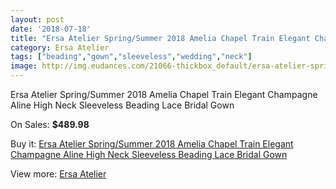 ```yaml
---
layout: post
date: '2018-07-18'
title: "Ersa Atelier Spring/Summer 2018 Amelia Chapel Train Elegant Champagne Aline High Neck Sleeveless Beading Lace Bridal Gown"
category: Ersa Atelier
tags: ["beading","gown","sleeveless","wedding","neck"]
image: http://img.eudances.com/21066-thickbox_default/ersa-atelier-spring-summer-2018-amelia-chapel-train-elegant-champagne-aline-high-neck-sleeveless-beading-lace-bridal-gown.jpg
---
```

Ersa Atelier Spring/Summer 2018 Amelia Chapel Train Elegant Champagne Aline High Neck Sleeveless Beading Lace Bridal Gown

On Sales: **$489.98**
<a href="https://www.eudances.com/en/ersa-atelier/6445-ersa-atelier-spring-summer-2018-amelia-chapel-train-elegant-champagne-aline-high-neck-sleeveless-beading-lace-bridal-gown.html"><amp-img layout="responsive" width="600" height="600" src="//img.eudances.com/21066-thickbox_default/ersa-atelier-spring-summer-2018-amelia-chapel-train-elegant-champagne-aline-high-neck-sleeveless-beading-lace-bridal-gown.jpg" alt="Ersa Atelier Spring/Summer 2018 Amelia Chapel Train Elegant Champagne Aline High Neck Sleeveless Beading Lace Bridal Gown 0" /></a>
<a href="https://www.eudances.com/en/ersa-atelier/6445-ersa-atelier-spring-summer-2018-amelia-chapel-train-elegant-champagne-aline-high-neck-sleeveless-beading-lace-bridal-gown.html"><amp-img layout="responsive" width="600" height="600" src="//img.eudances.com/21073-thickbox_default/ersa-atelier-spring-summer-2018-amelia-chapel-train-elegant-champagne-aline-high-neck-sleeveless-beading-lace-bridal-gown.jpg" alt="Ersa Atelier Spring/Summer 2018 Amelia Chapel Train Elegant Champagne Aline High Neck Sleeveless Beading Lace Bridal Gown 1" /></a>
<a href="https://www.eudances.com/en/ersa-atelier/6445-ersa-atelier-spring-summer-2018-amelia-chapel-train-elegant-champagne-aline-high-neck-sleeveless-beading-lace-bridal-gown.html"><amp-img layout="responsive" width="600" height="600" src="//img.eudances.com/21072-thickbox_default/ersa-atelier-spring-summer-2018-amelia-chapel-train-elegant-champagne-aline-high-neck-sleeveless-beading-lace-bridal-gown.jpg" alt="Ersa Atelier Spring/Summer 2018 Amelia Chapel Train Elegant Champagne Aline High Neck Sleeveless Beading Lace Bridal Gown 2" /></a>
<a href="https://www.eudances.com/en/ersa-atelier/6445-ersa-atelier-spring-summer-2018-amelia-chapel-train-elegant-champagne-aline-high-neck-sleeveless-beading-lace-bridal-gown.html"><amp-img layout="responsive" width="600" height="600" src="//img.eudances.com/21071-thickbox_default/ersa-atelier-spring-summer-2018-amelia-chapel-train-elegant-champagne-aline-high-neck-sleeveless-beading-lace-bridal-gown.jpg" alt="Ersa Atelier Spring/Summer 2018 Amelia Chapel Train Elegant Champagne Aline High Neck Sleeveless Beading Lace Bridal Gown 3" /></a>
<a href="https://www.eudances.com/en/ersa-atelier/6445-ersa-atelier-spring-summer-2018-amelia-chapel-train-elegant-champagne-aline-high-neck-sleeveless-beading-lace-bridal-gown.html"><amp-img layout="responsive" width="600" height="600" src="//img.eudances.com/21070-thickbox_default/ersa-atelier-spring-summer-2018-amelia-chapel-train-elegant-champagne-aline-high-neck-sleeveless-beading-lace-bridal-gown.jpg" alt="Ersa Atelier Spring/Summer 2018 Amelia Chapel Train Elegant Champagne Aline High Neck Sleeveless Beading Lace Bridal Gown 4" /></a>
<a href="https://www.eudances.com/en/ersa-atelier/6445-ersa-atelier-spring-summer-2018-amelia-chapel-train-elegant-champagne-aline-high-neck-sleeveless-beading-lace-bridal-gown.html"><amp-img layout="responsive" width="600" height="600" src="//img.eudances.com/21069-thickbox_default/ersa-atelier-spring-summer-2018-amelia-chapel-train-elegant-champagne-aline-high-neck-sleeveless-beading-lace-bridal-gown.jpg" alt="Ersa Atelier Spring/Summer 2018 Amelia Chapel Train Elegant Champagne Aline High Neck Sleeveless Beading Lace Bridal Gown 5" /></a>
<a href="https://www.eudances.com/en/ersa-atelier/6445-ersa-atelier-spring-summer-2018-amelia-chapel-train-elegant-champagne-aline-high-neck-sleeveless-beading-lace-bridal-gown.html"><amp-img layout="responsive" width="600" height="600" src="//img.eudances.com/21068-thickbox_default/ersa-atelier-spring-summer-2018-amelia-chapel-train-elegant-champagne-aline-high-neck-sleeveless-beading-lace-bridal-gown.jpg" alt="Ersa Atelier Spring/Summer 2018 Amelia Chapel Train Elegant Champagne Aline High Neck Sleeveless Beading Lace Bridal Gown 6" /></a>
<a href="https://www.eudances.com/en/ersa-atelier/6445-ersa-atelier-spring-summer-2018-amelia-chapel-train-elegant-champagne-aline-high-neck-sleeveless-beading-lace-bridal-gown.html"><amp-img layout="responsive" width="600" height="600" src="//img.eudances.com/21067-thickbox_default/ersa-atelier-spring-summer-2018-amelia-chapel-train-elegant-champagne-aline-high-neck-sleeveless-beading-lace-bridal-gown.jpg" alt="Ersa Atelier Spring/Summer 2018 Amelia Chapel Train Elegant Champagne Aline High Neck Sleeveless Beading Lace Bridal Gown 7" /></a>

Buy it: [Ersa Atelier Spring/Summer 2018 Amelia Chapel Train Elegant Champagne Aline High Neck Sleeveless Beading Lace Bridal Gown](https://www.eudances.com/en/ersa-atelier/6445-ersa-atelier-spring-summer-2018-amelia-chapel-train-elegant-champagne-aline-high-neck-sleeveless-beading-lace-bridal-gown.html "Ersa Atelier Spring/Summer 2018 Amelia Chapel Train Elegant Champagne Aline High Neck Sleeveless Beading Lace Bridal Gown")

View more: [Ersa Atelier](https://www.eudances.com/en/103-ersa-atelier "Ersa Atelier")